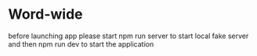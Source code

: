 # Word-wide
before launching app please start npm run server to start local fake server and then npm run dev to start the application
